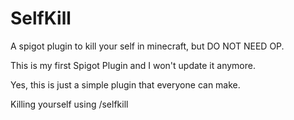 # SelfKill
A spigot plugin to kill your self in minecraft, but DO NOT NEED OP.

This is my first Spigot Plugin and I won't update it anymore.

Yes, this is just a simple plugin that everyone can make.

Killing yourself using /selfkill
